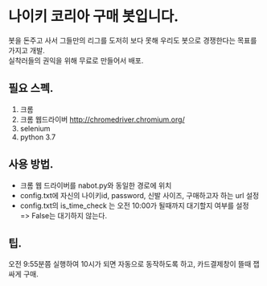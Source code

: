 # 나이키 코리아 구매 봇입니다.
봇을 돈주고 사서 그들만의 리그를 도저히 보다 못해 우리도 봇으로 경쟁한다는 목표를 가지고 개발.  
실착러들의 권익을 위해 무료로 만들어서 배포.

## 필요 스펙.
1. 크롬
2. 크롬 웹드라이버 http://chromedriver.chromium.org/
3. selenium
4. python 3.7

## 사용 방법.
- 크롬 웹 드라이버를 nabot.py와 동일한 경로에 위치
- config.txt에 자신의 나이키id, password, 신발 사이즈, 구매하고자 하는 url 설정
- config.txt의 is_time_check 는 오전 10:00가 될때까지 대기할지 여부를 설정  
  => False는 대기하지 않는다.
  
## 팁.
오전 9:55분쯤 실행하여 10시가 되면 자동으로 동작하도록 하고,
카드결제창이 뜰때 잽싸게 구매.

